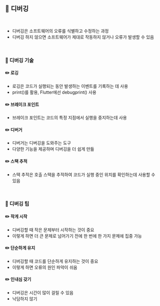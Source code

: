 ## 📖 디버깅
<br>


- 디버깅은 소프트웨어의 오류를 식별하고 수정하는 과정
- 디버깅 하지 않으면 소프트웨어가 제대로 작동하지 않거나 오류가 발생할 수 있음
<br>

### 📄 디버깅 기술
#### ✏️ 로깅

- 로깅은 코드가 실행되는 동안 발생하는 이벤트를 기록하는 데 사용
- print()를 활용, Flutter에선 debugprint() 사용
#### ✏️ 브레이크 포인트

- 브레이크 포인트는 코드의 특정 지점에서 실행을 중지하는데 사용

#### ✏️ 디버거

- 디버거는 디버깅을 도와주는 도구
- 다양한 기능을 제공하며 디버깅을 더 쉽게 만듦

#### ✏️ 스택 추적
- 스택 추적은 호출  스택을 추적하여 코드가 실행 중인 위치를 확인하는데 사용할 수 있음
<br>

### 📄 디버깅 팁
#### ✏️ 작게 시작
- 디버깅할 때 작은 문제부터 시작하는 것이 중요
- 이렇게 하면 더 큰 문제로 넘어가기 전에 한 번에 한 가지 문제에 집중 가능

#### ✏️ 단순하게 유지
- 디버깅할 때 코드를 단순하게 유지하는 것이 중요
- 이렇게 하면 오류의 원인 파악이 쉬움

#### ✏️ 인내심 갖기
- 디버깅은 시간이 많이 걸릴 수 있음
- 낙담하지 않기
<br>

